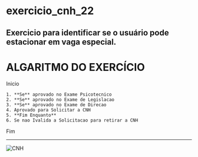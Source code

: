 # exercicio_cnh_22
Exercicio para identificar se o usuário pode estacionar em vaga especial.
------------------------------------------------------
# ALGARITMO DO EXERCÍCIO

Inicio

    1. **Se** aprovado no Exame Psicotecnico
    2. **Se** aprovado no Exame de Legislacao
    3. **Se** aprovado no Exame de Direcao
    4. Aprovado para Solicitar a CNH
    5. **Fim Enquanto** 
    6. Se nao Ivalida a Solicitacao para retirar a CNH

Fim


------------------------------------------------------

![CNH](https://user-images.githubusercontent.com/103473067/169720873-161ad5fc-e492-4ed3-a510-8b8d5ffd6e63.png)
